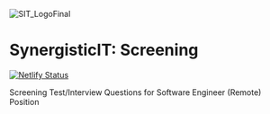 ![SIT_LogoFinal](https://user-images.githubusercontent.com/55994508/86869063-7d210000-c09b-11ea-9f83-66bee1c12bc7.png)

# SynergisticIT: Screening

[![Netlify Status](https://api.netlify.com/api/v1/badges/71f62469-e8b5-4655-a658-632581469c6d/deploy-status)](https://app.netlify.com/sites/synergistic-it-screening/deploys)

Screening Test/Interview Questions for Software Engineer (Remote) Position
